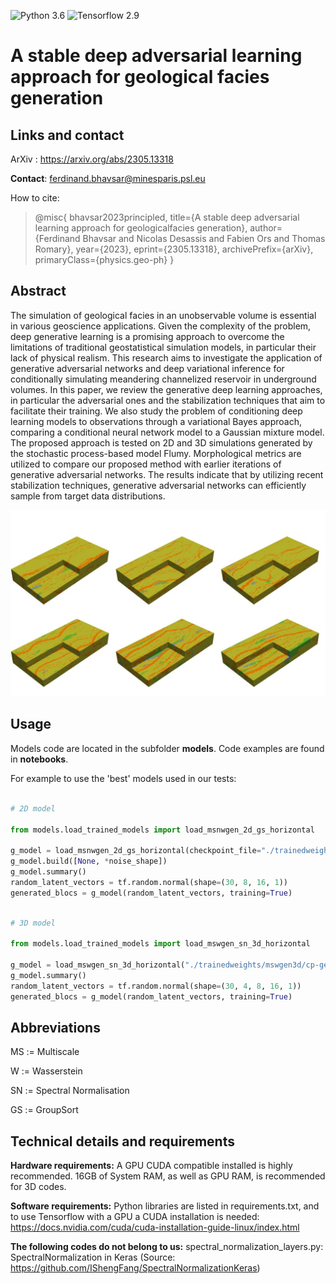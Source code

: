 
![Python 3.6](https://img.shields.io/badge/python-3.8-green.svg)
![Tensorflow 2.9](https://img.shields.io/badge/tensorflow-2.9-orange)

# A stable deep adversarial learning approach for geological facies generation

## Links and contact

ArXiv : https://arxiv.org/abs/2305.13318

**Contact**: ferdinand.bhavsar@minesparis.psl.eu

How to cite:

> @misc{
>      bhavsar2023principled,
>      title={A stable deep adversarial learning approach for geologicalfacies generation},
>      author={Ferdinand Bhavsar and Nicolas Desassis and Fabien Ors and Thomas Romary},
>      year={2023},
>      eprint={2305.13318},
>      archivePrefix={arXiv},
>      primaryClass={physics.geo-ph}
> }

## Abstract

The simulation of geological facies in an unobservable volume is essential in various geoscience applications. Given the complexity of the problem, deep generative learning is a promising approach to overcome the limitations of traditional geostatistical simulation models, in particular their lack of physical realism. This research aims to investigate the application of generative adversarial networks and deep variational inference for conditionally simulating meandering channelized reservoir in underground volumes. In this paper, we review the generative deep learning approaches, in particular the adversarial ones and the stabilization techniques that aim to facilitate their training. We also study the problem of conditioning deep learning models to observations through a variational Bayes approach, comparing a conditional neural network model to a Gaussian mixture model.
The proposed approach is tested on 2D and 3D simulations generated by the stochastic process-based model Flumy. Morphological metrics are utilized to compare our proposed method with earlier iterations of generative adversarial networks. The results indicate that by utilizing recent stabilization techniques, generative adversarial networks can efficiently sample from target data distributions.

![Image of 3D Flumy blocs generated (unable to load)](./images/bloc_3d.jpg)

## Usage

Models code are located in the subfolder **models**. Code examples are found in **notebooks**.

For example to use the 'best' models used in our tests:

``` python

# 2D model

from models.load_trained_models import load_msnwgen_2d_gs_horizontal

g_model = load_msnwgen_2d_gs_horizontal(checkpoint_file="./trainedweights/msnwgen2d_gs/cp-msnwgen_maxsort_horizontal_good.ckpt")
g_model.build([None, *noise_shape])
g_model.summary()
random_latent_vectors = tf.random.normal(shape=(30, 8, 16, 1))
generated_blocs = g_model(random_latent_vectors, training=True)


```


``` python

# 3D model

from models.load_trained_models import load_mswgen_sn_3d_horizontal

g_model = load_mswgen_sn_3d_horizontal("./trainedweights/mswgen3d/cp-gen2d_horizontal_good.ckpt")
g_model.summary()
random_latent_vectors = tf.random.normal(shape=(30, 4, 8, 16, 1))
generated_blocs = g_model(random_latent_vectors, training=True)

```

## Abbreviations

MS := Multiscale

W := Wasserstein

SN := Spectral Normalisation

GS := GroupSort


## Technical details and requirements

**Hardware requirements:** A GPU CUDA compatible installed is highly recommended. 16GB of System RAM, as well as GPU RAM, is recommended for 3D codes.

**Software requirements:** Python libraries are listed in requirements.txt, and to use Tensorflow with a GPU a CUDA installation is needed: https://docs.nvidia.com/cuda/cuda-installation-guide-linux/index.html

**The following codes do not belong to us:** spectral_normalization_layers.py: SpectralNormalization in Keras (Source: https://github.com/IShengFang/SpectralNormalizationKeras)

